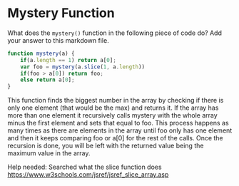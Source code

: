 # Mystery Function

What does the `mystery()` function in the following piece of code do? Add your
answer to this markdown file.

```javascript
function mystery(a) {
    if(a.length == 1) return a[0];
    var foo = mystery(a.slice(1, a.length))
    if(foo > a[0]) return foo;
    else return a[0];
}
```



This function finds the biggest number in the array by checking if there is only one element (that would be the max) and returns it.
If the array has more than one element it recursively calls mystery with the whole array minus the first element and sets that equal to foo.
This process happens as many times as there are elements in the array until foo only has one element and then it keeps comparing foo or a[0] for the rest of the calls.
Once the recursion is done, you will be left with the returned value being the maximum value in the array.

Help needed: Searched what the slice function does https://www.w3schools.com/jsref/jsref_slice_array.asp
